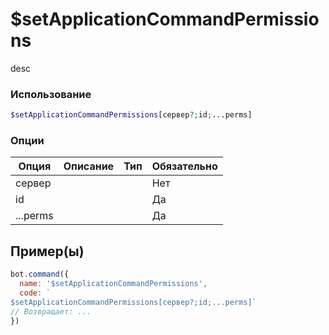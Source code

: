 # $setApplicationCommandPermissions
desc
### Использование
```php
$setApplicationCommandPermissions[сервер?;id;...perms]
```

### Опции

| Опция | Описание | Тип | Обязательно |
|--------|-------------|------|----------|
| сервер |  |  | Нет | 
| id |  |  | Да | 
| ...perms |  |  | Да |
## Пример(ы)

```javascript
bot.command({
  name: '$setApplicationCommandPermissions',
  code: `
$setApplicationCommandPermissions[сервер?;id;...perms]`
// Возвращает: ...
})
```
